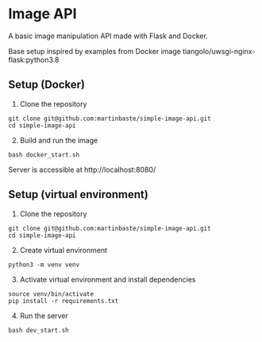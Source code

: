# Image API

A basic image manipulation API made with Flask and Docker.

Base setup inspired by examples from Docker image tiangolo/uwsgi-nginx-flask:python3.8

## Setup (Docker)

1. Clone the repository

```
git clone git@github.com:martinbaste/simple-image-api.git
cd simple-image-api
```

2. Build and run the image

```
bash docker_start.sh
```

Server is accessible at http://localhost:8080/

## Setup (virtual environment)

1. Clone the repository

```
git clone git@github.com:martinbaste/simple-image-api.git
cd simple-image-api
```

2. Create virtual environment

```
python3 -m venv venv
```

3. Activate virtual environment and install dependencies

```
source venv/bin/activate
pip install -r requirements.txt
```

4. Run the server

```
bash dev_start.sh
```